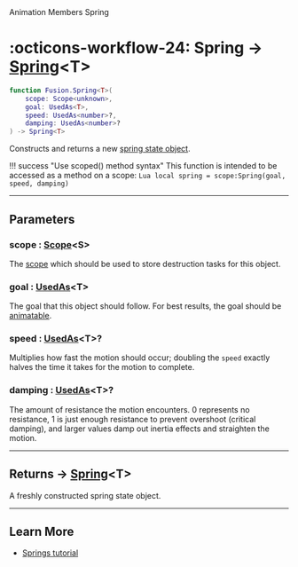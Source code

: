 <nav class="fusiondoc-api-breadcrumbs">
	<span>Animation</span>
	<span>Members</span>
	<span>Spring</span>
</nav>

<h1 class="fusiondoc-api-header" markdown>
	<span class="fusiondoc-api-icon" markdown>:octicons-workflow-24:</span>
	<span class="fusiondoc-api-name">Spring</span>
	<span class="fusiondoc-api-type">
		-> <a href="../../types/spring">Spring</a>&lt;T&gt;
	</span>
</h1>

```Lua
function Fusion.Spring<T>(
	scope: Scope<unknown>,
	goal: UsedAs<T>,
	speed: UsedAs<number>?,
	damping: UsedAs<number>?
) -> Spring<T>
```

Constructs and returns a new [spring state object](../../types/spring).

!!! success "Use scoped() method syntax"
	This function is intended to be accessed as a method on a scope:
	```Lua
	local spring = scope:Spring(goal, speed, damping)
	```

-----

## Parameters

<h3 markdown>
	scope
	<span class="fusiondoc-api-type">
		: <a href="../../../memory/types/scope">Scope</a>&lt;S&gt;
	</span>
</h3>

The [scope](../../../memory/types/scope) which should be used to store
destruction tasks for this object.

<h3 markdown>
	goal
	<span class="fusiondoc-api-type">
		: <a href="../../../state/types/used">UsedAs</a>&lt;T&gt;
	</span>
</h3>

The goal that this object should follow. For best results, the goal should be
[animatable](../../types/animatable).

<h3 markdown>
	speed
	<span class="fusiondoc-api-type">
		: <a href="../../../state/types/usedas">UsedAs</a>&lt;T&gt;?
	</span>
</h3>

Multiplies how fast the motion should occur; doubling the `speed` exactly halves
the time it takes for the motion to complete.

<h3 markdown>
	damping
	<span class="fusiondoc-api-type">
		: <a href="../../../state/types/usedas">UsedAs</a>&lt;T&gt;?
	</span>
</h3>

The amount of resistance the motion encounters. 0 represents no resistance,
1 is just enough resistance to prevent overshoot (critical damping), and larger
values damp out inertia effects and straighten the motion.

-----

<h2 markdown>
	Returns
	<span class="fusiondoc-api-type">
		-> <a href="../../types/spring">Spring</a>&lt;T&gt;
	</span>
</h2>

A freshly constructed spring state object.

-----

## Learn More

- [Springs tutorial](../../../../tutorials/animation/springs)